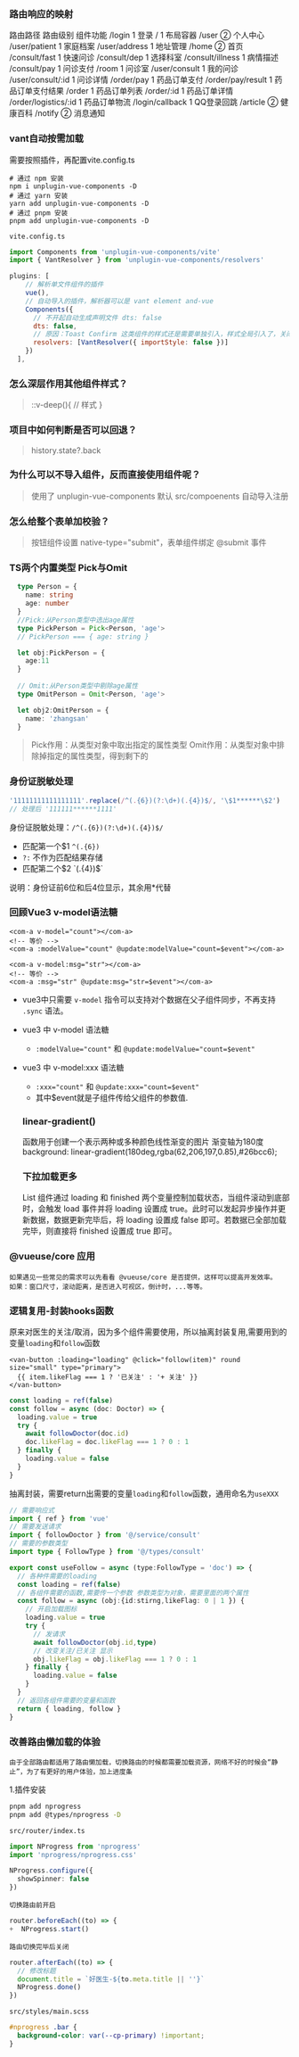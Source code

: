 ### 路由响应的映射
路由路径	路由级别	组件功能
/login	1	登录
/	1	布局容器
/user	②	个人中心
/user/patient	1	家庭档案
/user/address	1	地址管理
/home	②	首页
/consult/fast	1	快速问诊
/consult/dep	1	选择科室
/consult/illness	1	病情描述
/consult/pay	1	问诊支付
/room	1	问诊室
/user/consult	1	我的问诊
/user/consult/:id	1	问诊详情
/order/pay	1	药品订单支付
/order/pay/result	1	药品订单支付结果
/order	1	药品订单列表
/order/:id	1	药品订单详情
/order/logistics/:id	1	药品订单物流
/login/callback	1	QQ登录回跳
/article	②	健康百科
/notify	②	消息通知

### vant自动按需加载
需要按照插件，再配置vite.config.ts
```
# 通过 npm 安装
npm i unplugin-vue-components -D
# 通过 yarn 安装
yarn add unplugin-vue-components -D
# 通过 pnpm 安装
pnpm add unplugin-vue-components -D
```
`vite.config.ts`
```js
import Components from 'unplugin-vue-components/vite'
import { VantResolver } from 'unplugin-vue-components/resolvers'

plugins: [
    // 解析单文件组件的插件
    vue(),
    // 自动导入的插件，解析器可以是 vant element and-vue
    Components({
      // 不开起自动生成声明文件 dts: false
      dts: false,
      // 原因：Toast Confirm 这类组件的样式还是需要单独引入，样式全局引入了，关闭自动引入
      resolvers: [VantResolver({ importStyle: false })]
    })
  ],
```

### 怎么深层作用其他组件样式？
> ::v-deep(){ // 样式 }

### 项目中如何判断是否可以回退？
> history.state?.back

### 为什么可以不导入组件，反而直接使用组件呢？
> 使用了 unplugin-vue-components 默认 src/compoenents 自动导入注册

### 怎么给整个表单加校验？
> 按钮组件设置 native-type="submit"，表单组件绑定 @submit 事件

### TS两个内置类型 Pick与Omit
```ts
  type Person = {
    name: string
    age: number
  }
  //Pick:从Person类型中选出age属性
  type PickPerson = Pick<Person, 'age'>
  // PickPerson === { age: string }

  let obj:PickPerson = {
    age:11
  }
  
  // Omit:从Person类型中剔除age属性
  type OmitPerson = Omit<Person, 'age'>

  let obj2:OmitPerson = {
    name: 'zhangsan'
  }
```
>Pick作用：从类型对象中取出指定的属性类型
>Omit作用：从类型对象中排除掉指定的属性类型，得到剩下的



### 身份证脱敏处理

```ts
'11111111111111111'.replace(/^(.{6})(?:\d+)(.{4})$/, '\$1******\$2')
// 处理后 '111111******1111'
```

身份证脱敏处理：`/^(.{6})(?:\d+)(.{4})$/`

- 匹配第一个$1 `^(.{6})`
- `?:` 不作为匹配结果存储
- 匹配第二个$2 `(.{4})$`

说明：身份证前6位和后4位显示，其余用*代替



### 回顾Vue3 v-model语法糖

```vue
<com-a v-model="count"></com-a>
<!-- 等价 -->
<com-a :modelValue="count" @update:modelValue="count=$event"></com-a>
```

```vue
<com-a v-model:msg="str"></com-a>
<!-- 等价 -->
<com-a :msg="str" @update:msg="str=$event"></com-a>
```

- vue3中只需要 `v-model` 指令可以支持对个数据在父子组件同步，不再支持 `.sync` 语法。

- vue3 中 v-model 语法糖
  - `:modelValue="count"` 和 `@update:modelValue="count=$event"`
- vue3 中 v-model:xxx 语法糖
  - `:xxx="count"` 和 `@update:xxx="count=$event"`
  - 其中$event就是子组件传给父组件的参数值.


  ### linear-gradient()
  函数用于创建一个表示两种或多种颜色线性渐变的图片
  渐变轴为180度
  background: linear-gradient(180deg,rgba(62,206,197,0.85),#26bcc6);

  ### 下拉加载更多
  List 组件通过 loading 和 finished 两个变量控制加载状态，当组件滚动到底部时，会触发 load 事件并将 loading 设置成 true。此时可以发起异步操作并更新数据，数据更新完毕后，将 loading 设置成 false 即可。若数据已全部加载完毕，则直接将 finished 设置成 true 即可。

### @vueuse/core 应用
```
如果遇见一些常见的需求可以先看看 @vueuse/core 是否提供，这样可以提高开发效率。
如果：窗口尺寸，滚动距离，是否进入可视区，倒计时，...等等。
```

### 逻辑复用-封装hooks函数
原来对医生的关注/取消，因为多个组件需要使用，所以抽离封装复用,需要用到的变量`loading`和`follow`函数
```vue
<van-button :loading="loading" @click="follow(item)" round size="small" type="primary">
  {{ item.likeFlag === 1 ? '已关注' : '+ 关注' }}
</van-button>
```
```ts
const loading = ref(false)
const follow = async (doc: Doctor) => {
  loading.value = true
  try {
    await followDoctor(doc.id)
    doc.likeFlag = doc.likeFlag === 1 ? 0 : 1
  } finally {
    loading.value = false
  }
}
```
抽离封装，需要return出需要的变量`loading`和`follow`函数，通用命名为`useXXX`
```ts
// 需要响应式
import { ref } from 'vue'
// 需要发送请求
import { followDoctor } from '@/service/consult'
// 需要的参数类型
import type { FollowType } from '@/types/consult'

export const useFollow = async (type:FollowType = 'doc') => {
  // 各种件需要的loading
  const loading = ref(false)
  // 各组件需要的函数,需要传一个参数 参数类型为对象，需要里面的两个属性
  const follow = async (obj:{id:stirng,likeFlag: 0 | 1 }) {
    // 开启加载图标
    loading.value = true
    try {
      // 发请求
      await followDoctor(obj.id,type)
      // 改变关注/已关注 显示
      obj.likeFlag = obj.likeFlag === 1 ? 0 : 1
    } finally {
      loading.value = false
    }
  }
  // 返回各组件需要的变量和函数
  return { loading, follow }
}
```

### 改善路由懒加载的体验
```
由于全部路由都适用了路由懒加载，切换路由的时候都需要加载资源，网络不好的时候会“静止”，为了有更好的用户体验，加上进度条
```
1.插件安装
```bash
pnpm add nprogress
pnpm add @types/nprogress -D
```
`src/router/index.ts`
```ts
import NProgress from 'nprogress'
import 'nprogress/nprogress.css'

NProgress.configure({
  showSpinner: false
})
```
`切换路由前开启`
```ts
router.beforeEach((to) => {
+  NProgress.start()
```
`路由切换完毕后关闭`
```ts
router.afterEach((to) => {
  // 修改标题
  document.title = `好医生-${to.meta.title || ''}`
  NProgress.done()
})
```
`src/styles/main.scss`
```scss
#nprogress .bar {
  background-color: var(--cp-primary) !important;
}
```
